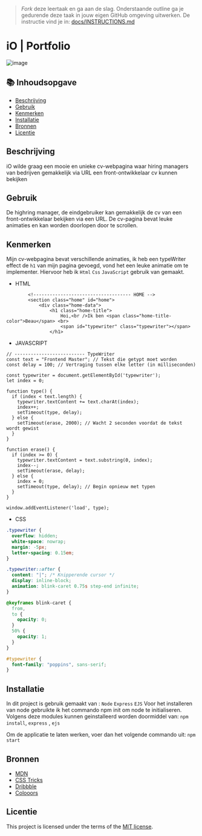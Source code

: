 > _Fork_ deze leertaak en ga aan de slag. Onderstaande outline ga je gedurende deze taak in jouw eigen GitHub omgeving uitwerken. De instructie vind je in: [docs/INSTRUCTIONS.md](docs/INSTRUCTIONS.md)

# iO | Portfolio
<!-- Geef je project een titel en schrijf in één zin wat het is -->
![image](https://github.com/iBadr49/proof-of-concept/assets/112857932/f4cc0881-985c-4c7f-b883-475b6cc76c6f)


## 📚 Inhoudsopgave

  * [Beschrijving](#beschrijving)
  * [Gebruik](#gebruik)
  * [Kenmerken](#kenmerken)
  * [Installatie](#installatie)
  * [Bronnen](#bronnen)
  * [Licentie](#licentie)

## Beschrijving
<!-- Bij Beschrijving staat kort beschreven wat voor project het is en wat je hebt gemaakt -->
<!-- Voeg een mooie poster visual toe 📸 -->
<!-- Voeg een link toe naar Github Pages 🌐-->
iO wilde graag een mooie en unieke cv-webpagina waar hiring managers van bedrijven gemakkelijk via URL een front-ontwikkelaar cv kunnen bekijken

## Gebruik
<!-- Bij Gebruik staat de user story, hoe het werkt en wat je er mee kan. -->
De highring manager, de eindgebruiker kan gemakkelijk de cv van een front-ontwikkelaar bekijken via een URL. De cv-pagina bevat leuke animaties en kan worden doorlopen door te scrollen.

## Kenmerken
<!-- Bij Kenmerken staat welke technieken zijn gebruikt en hoe. Wat is de HTML structuur? Wat zijn de belangrijkste dingen in CSS? Wat is er met JS gedaan en hoe? Misschien heb je iets met NodeJS gedaan, of heb je een framwork of library gebruikt? -->

Mijn cv-webpagina bevat verschillende animaties, ik heb een typeWriter effect de ``` h1 ``` van mijn pagina gevoegd, vond het een leuke animatie om te implementer. Hiervoor heb ik ``` Html ``` ``` Css ``` ``` JavaScript ``` gebruik van gemaakt.

- HTML
```ejs
        <!------------------------------------ HOME -->
        <section class="home" id="home">
            <div class="home-data">
                <h1 class="home-title">
                    Hoi,<br />Ik ben <span class="home-title-color">Beau</span> <br>
                    <span id="typewriter" class="typewriter"></span>
                </h1>
```
- JAVASCRIPT

```JS
// -------------------------- TypeWriter
const text = "Frontend Master"; // Tekst die getypt moet worden
const delay = 100; // Vertraging tussen elke letter (in milliseconden)

const typewriter = document.getElementById('typewriter');
let index = 0;

function type() {
  if (index < text.length) {
    typewriter.textContent += text.charAt(index);
    index++;
    setTimeout(type, delay);
  } else {
    setTimeout(erase, 2000); // Wacht 2 seconden voordat de tekst wordt gewist
  }
}

function erase() {
  if (index >= 0) {
    typewriter.textContent = text.substring(0, index);
    index--;
    setTimeout(erase, delay);
  } else {
    index = 0;
    setTimeout(type, delay); // Begin opnieuw met typen
  }
}

window.addEventListener('load', type);
```

- CSS

```css
.typewriter {
  overflow: hidden;
  white-space: nowrap;
  margin: -5px;
  letter-spacing: 0.15em;
}

.typewriter::after {
  content: "|"; /* Knipperende cursor */
  display: inline-block;
  animation: blink-caret 0.75s step-end infinite;
}

@keyframes blink-caret {
  from,
  to {
    opacity: 0;
  }
  50% {
    opacity: 1;
  }
}

#typewriter {
  font-family: "poppins", sans-serif;
}
```

## Installatie
<!-- Bij Instalatie staat hoe een andere developer aan jouw repo kan werken -->
In dit project is gebruik gemaakt van : ``` Node ``` ``` Express ``` ``` EJS ```
Voor het installeren van node gebruikte ik het commando npm init om node te initialiseren. Volgens deze modules kunnen geinstalleerd worden doormiddel van: ``` npm install ```, ``` express ``` , ``` ejs ```

Om de applicatie te laten werken, voer dan het volgende commando uit: ``` npm start ```

## Bronnen

- [MDN](https://developer.mozilla.org/en-US/)
- [CSS Tricks](https://css-tricks.com/)
- [Dribbble](https://dribbble.com/)
- [Colooors](https://coolors.co/)

## Licentie

This project is licensed under the terms of the [MIT license](./LICENSE).
